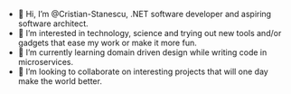 - 👋 Hi, I’m @Cristian-Stanescu, .NET software developer and aspiring software architect.
- 👀 I’m interested in technology, science and trying out new tools and/or gadgets that ease my work or make it more fun.
- 🌱 I’m currently learning domain driven design while writing code in microservices.
- 💞️ I’m looking to collaborate on interesting projects that will one day make the world better.

<!---
Cristian-Stanescu/Cristian-Stanescu is a ✨ special ✨ repository because its `README.md` (this file) appears on your GitHub profile.
You can click the Preview link to take a look at your changes.
--->
